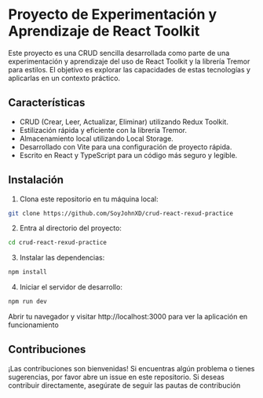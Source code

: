 # Proyecto de Experimentación y Aprendizaje de React Toolkit

Este proyecto es una CRUD sencilla desarrollada como parte de una experimentación y aprendizaje del uso de React Toolkit y la librería Tremor para estilos. El objetivo es explorar las capacidades de estas tecnologías y aplicarlas en un contexto práctico.

## Características

- CRUD (Crear, Leer, Actualizar, Eliminar) utilizando Redux Toolkit.
- Estilización rápida y eficiente con la librería Tremor.
- Almacenamiento local utilizando Local Storage.
- Desarrollado con Vite para una configuración de proyecto rápida.
- Escrito en React y TypeScript para un código más seguro y legible.

## Instalación

1. Clona este repositorio en tu máquina local:

```bash
git clone https://github.com/SoyJohnXD/crud-react-rexud-practice
```
2. Entra al directorio del proyecto:
```bash
cd crud-react-rexud-practice
```
3. Instalar las dependencias:
```bash
npm install
```
4. Iniciar el servidor de desarrollo:
```bash
npm run dev
```
Abrir tu navegador y visitar http://localhost:3000 para ver la aplicación en funcionamiento

## Contribuciones
¡Las contribuciones son bienvenidas! Si encuentras algún problema o tienes sugerencias, por favor abre un issue en este repositorio. Si deseas contribuir directamente, asegúrate de seguir las pautas de contribución
